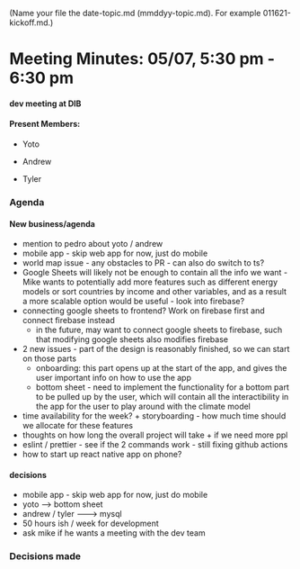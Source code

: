 (Name your file the date-topic.md (mmddyy-topic.md). For example 011621-kickoff.md.)

# Meeting Minutes: 05/07, 5:30 pm - 6:30 pm

#### dev meeting at DIB

#### Present Members:

- Yoto

- Andrew

- Tyler

### Agenda

#### New business/agenda
- mention to pedro about yoto / andrew
- mobile app - skip web app for now, just do mobile
- world map issue - any obstacles to PR - can also do switch to ts?
- Google Sheets will likely not be enough to contain all the info we want - Mike wants to potentially add more features such as different energy models or sort countries by income and other variables, and as a result a more scalable option would be useful - look into firebase?
- connecting google sheets to frontend? Work on firebase first and connect firebase instead
    - in the future, may want to connect google sheets to firebase, such that modifying google sheets also modifies firebase
- 2 new issues - part of the design is reasonably finished, so we can start on those parts
    - onboarding: this part opens up at the start of the app, and gives the user important info on how to use the app
    - bottom sheet - need to implement the functionality for a bottom part to be pulled up by the user, which will contain all the interactibility in the app for the user to play around with the climate model
- time availability for the week? + storyboarding - how much time should we allocate for these features
- thoughts on how long the overall project will take + if we need more ppl
- eslint / prettier - see if the 2 commands work - still fixing github actions
- how to start up react native app on phone?

#### decisions
- mobile app - skip web app for now, just do mobile
- yoto --> bottom sheet
- andrew / tyler ---> mysql
- 50 hours ish / week for development
- ask mike if he wants a meeting with the dev team

### Decisions made

